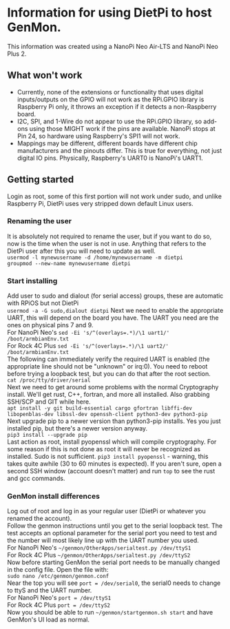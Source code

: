 # Information for using DietPi to host GenMon.
This information was created using a NanoPi Neo Air-LTS and NanoPi Neo Plus 2.

## What won't work
* Currently, none of the extensions or functionality that uses digital inputs/outputs on the GPIO will not work as the RPi.GPIO library is Raspberry Pi only, it throws an exception if it detects a non-Raspberry board.
* I2C, SPI, and 1-Wire do not appear to use the RPi.GPIO library, so add-ons using those MIGHT work if the pins are available.  NanoPi stops at Pin 24, so hardware using Raspberry's SPI1 will not work.
* Mappings may be different, different boards have different chip manufacturers and the pinouts differ.  This is true for everything, not just digital IO pins.  Physically, Raspberry's UART0 is NanoPi's UART1.

## Getting started
Login as root, some of this first portion will not work under sudo, and unlike Raspberry Pi, DietPi uses very stripped down default Linux users.

### Renaming the user
It is absolutely not required to rename the user, but if you want to do so, now is the time when the user is not in use. Anything that refers to the DietPi user after this you will need to update as well. \
`usermod -l mynewusername -d /home/mynewusername -m dietpi` \
`groupmod --new-name mynewusername dietpi`

### Start installing
Add user to sudo and dialout (for serial access) groups, these are automatic with RPiOS but not DietPi \
`usermod -a -G sudo,dialout dietpi`
Next we need to enable the appropriate UART, this will depend on the board you have. The UART you need are the ones on physical pins 7 and 9. \
For NanoPi Neo's `sed -Ei 's/^(overlays=.*)/\1 uart1/' /boot/armbianEnv.txt` \
For Rock 4C Plus `sed -Ei 's/^(overlays=.*)/\1 uart2/' /boot/armbianEnv.txt` \
The following can immediately verify the required UART is enabled (the appropriate line should not be "unknown" or irq:0). You need to reboot before trying a loopback test, but you can do that after the root section. \
`cat /proc/tty/driver/serial` \
Next we need to get around some problems with the normal Cryptography install. We'll get rust, C++, fortran, and more all installed.  Also grabbing SSH/SCP and GIT while here. \
`apt install -y git build-essential cargo gfortran libffi-dev libopenblas-dev libssl-dev openssh-client python3-dev python3-pip` \
Next upgrade pip to a newer version than python3-pip installs. Yes you just installed pip, but there's a newer version anyway. \
`pip3 install --upgrade pip` \
Last action as root, install pyopenssl which will compile cryptography. For some reason if this is not done as root it will never be recognized as installed. Sudo is not sufficient.
`pip3 install pyopenssl` - warning, this takes quite awhile (30 to 60 minutes is expected). If you aren't sure, open a second SSH window (account doesn't matter) and run `top` to see the rust and gcc commands.

### GenMon install differences
Log out of root and log in as your regular user (DietPi or whatever you renamed the account). \
Follow the genmon instructions until you get to the serial loopback test. The test accepts an optional parameter for the serial port you need to test and the number will most likely line up with the UART number you used. \
For NanoPi Neo's `~/genmon/OtherApps/serialtest.py /dev/ttyS1` \
For Rock 4C Plus `~/genmon/OtherApps/serialtest.py /dev/ttyS2` \
Now before starting GenMon the serial port needs to be manually changed in the config file. Open the file with: \
`sudo nano /etc/genmon/genmon.conf` \
Near the top you will see `port = /dev/serial0`, the serial0 needs to change to ttyS and the UART number. \
For NanoPi Neo's `port = /dev/ttyS1` \
For Rock 4C Plus `port = /dev/ttyS2` \
Now you should be able to run `~/genmon/startgenmon.sh start` and have GenMon's UI load as normal.
